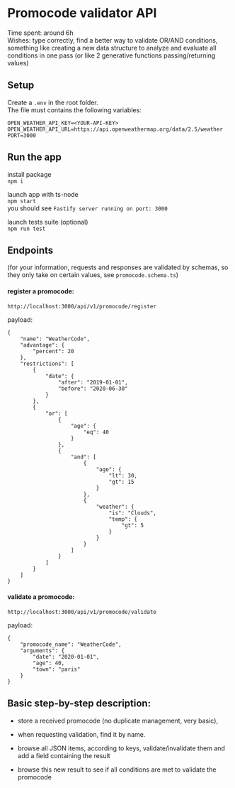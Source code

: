 # Promocode validator API

Time spent: around 6h \
Wishes: type correctly, find a better way to validate OR/AND conditions, something like creating a new data structure to analyze and evaluate all conditions in one pass (or like 2 generative functions passing/returning values)

## Setup

Create a `.env` in the root folder.\
The file must contains the following variables:

```
OPEN_WEATHER_API_KEY=<YOUR-API-KEY>
OPEN_WEATHER_API_URL=https://api.openweathermap.org/data/2.5/weather
PORT=3000
```

## Run the app

install package\
`npm i`

launch app with ts-node\
`npm start`
\
you should see `Fastify server running on port: 3000`

launch tests suite (optional)\
`npm run test`

## Endpoints

(for your information, requests and responses are validated by schemas, so they only take on certain values, see `promocode.schema.ts`)

#### register a promocode:

`http://localhost:3000/api/v1/promocode/register`

payload:

```
{
    "name": "WeatherCode",
    "advantage": {
        "percent": 20
    },
    "restrictions": [
        {
            "date": {
                "after": "2019-01-01",
                "before": "2020-06-30"
            }
        },
        {
            "or": [
                {
                    "age": {
                        "eq": 40
                    }
                },
                {
                    "and": [
                        {
                            "age": {
                                "lt": 30,
                                "gt": 15
                            }
                        },
                        {
                            "weather": {
                                "is": "Clouds",
                                "temp": {
                                    "gt": 5
                                }
                            }
                        }
                    ]
                }
            ]
        }
    ]
}
```

#### validate a promocode:

`http://localhost:3000/api/v1/promocode/validate`

payload:

```
{
    "promocode_name": "WeatherCode",
    "arguments": {
        "date": "2020-01-01",
        "age": 40,
        "town": "paris"
    }
}
```

## Basic step-by-step description:

- store a received promocode (no duplicate management, very basic),
- when requesting validation, find it by name.

- browse all JSON items, according to keys, validate/invalidate them and add a field containing the result

- browse this new result to see if all conditions are met to validate the promocode
